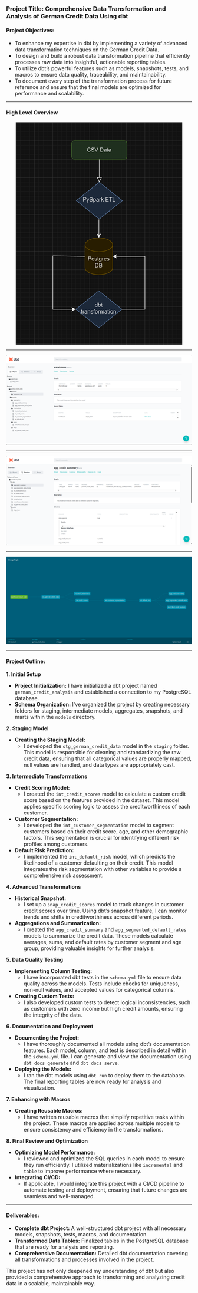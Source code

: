 ### **Project Title: Comprehensive Data Transformation and Analysis of German Credit Data Using dbt**

#### **Project Objectives:**
- To enhance my expertise in dbt by implementing a variety of advanced data transformation techniques on the German Credit Data.
- To design and build a robust data transformation pipeline that efficiently processes raw data into insightful, actionable reporting tables.
- To utilize dbt’s powerful features such as models, snapshots, tests, and macros to ensure data quality, traceability, and maintainability.
- To document every step of the transformation process for future reference and ensure that the final models are optimized for performance and scalability.

---
#### High Level Overview

<div style="display: flex; justify-content: center;">
    <img src="assets/overview.png" alt="High Level Overview">
</div>

---

![](assets/project_overview.png)

---

![](assets/database_overview.png)

---

![](assets/linear_graph.png)

---

#### **Project Outline:**

**1. Initial Setup**
   - **Project Initialization:** I have initialized a dbt project named `german_credit_analysis` and established a connection to my PostgreSQL database.
   - **Schema Organization:** I've organized the project by creating necessary folders for staging, intermediate models, aggregates, snapshots, and marts within the `models` directory.

**2. Staging Model**
   - **Creating the Staging Model:**
     - I developed the `stg_german_credit_data` model in the `staging` folder. This model is responsible for cleaning and standardizing the raw credit data, ensuring that all categorical values are properly mapped, null values are handled, and data types are appropriately cast.

**3. Intermediate Transformations**
   - **Credit Scoring Model:**
     - I created the `int_credit_scores` model to calculate a custom credit score based on the features provided in the dataset. This model applies specific scoring logic to assess the creditworthiness of each customer.
   - **Customer Segmentation:**
     - I developed the `int_customer_segmentation` model to segment customers based on their credit score, age, and other demographic factors. This segmentation is crucial for identifying different risk profiles among customers.
   - **Default Risk Prediction:**
     - I implemented the `int_default_risk` model, which predicts the likelihood of a customer defaulting on their credit. This model integrates the risk segmentation with other variables to provide a comprehensive risk assessment.

**4. Advanced Transformations**
   - **Historical Snapshot:**
     - I set up a `snap_credit_scores` model to track changes in customer credit scores over time. Using dbt’s snapshot feature, I can monitor trends and shifts in creditworthiness across different periods.
   - **Aggregations and Summarization:**
     - I created the `agg_credit_summary` and `agg_segmented_default_rates` models to summarize the credit data. These models calculate averages, sums, and default rates by customer segment and age group, providing valuable insights for further analysis.

**5. Data Quality Testing**
   - **Implementing Column Testing:**
     - I have incorporated dbt tests in the `schema.yml` file to ensure data quality across the models. Tests include checks for uniqueness, non-null values, and accepted values for categorical columns.
   - **Creating Custom Tests:**
     - I also developed custom tests to detect logical inconsistencies, such as customers with zero income but high credit amounts, ensuring the integrity of the data.

**6. Documentation and Deployment**
   - **Documenting the Project:**
     - I have thoroughly documented all models using dbt’s documentation features. Each model, column, and test is described in detail within the `schema.yml` file. I can generate and view the documentation using `dbt docs generate` and `dbt docs serve`.
   - **Deploying the Models:**
     - I ran the dbt models using `dbt run` to deploy them to the database. The final reporting tables are now ready for analysis and visualization.

**7. Enhancing with Macros**
   - **Creating Reusable Macros:**
     - I have written reusable macros that simplify repetitive tasks within the project. These macros are applied across multiple models to ensure consistency and efficiency in the transformations.

**8. Final Review and Optimization**
   - **Optimizing Model Performance:**
     - I reviewed and optimized the SQL queries in each model to ensure they run efficiently. I utilized materializations like `incremental` and `table` to improve performance where necessary.
   - **Integrating CI/CD:**
     - If applicable, I would integrate this project with a CI/CD pipeline to automate testing and deployment, ensuring that future changes are seamless and well-managed.

---

#### **Deliverables:**
- **Complete dbt Project:** A well-structured dbt project with all necessary models, snapshots, tests, macros, and documentation.
- **Transformed Data Tables:** Finalized tables in the PostgreSQL database that are ready for analysis and reporting.
- **Comprehensive Documentation:** Detailed dbt documentation covering all transformations and processes involved in the project.

This project has not only deepened my understanding of dbt but also provided a comprehensive approach to transforming and analyzing credit data in a scalable, maintainable way.
